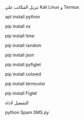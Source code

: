 تنزيل المكاتب علي Kali Linux و Termux 

apt install python 

pip install os

pip install time

pip install random

pip install json

pip install pyfiglet

pip install colored

pip install termcolor

pip install Figlet


التشغيل لاداة 


python Spam SMS.py

